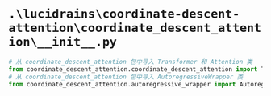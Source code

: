 # `.\lucidrains\coordinate-descent-attention\coordinate_descent_attention\__init__.py`

```py
# 从 coordinate_descent_attention 包中导入 Transformer 和 Attention 类
from coordinate_descent_attention.coordinate_descent_attention import Transformer, Attention
# 从 coordinate_descent_attention 包中导入 AutoregressiveWrapper 类
from coordinate_descent_attention.autoregressive_wrapper import AutoregressiveWrapper
```